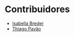 # Contribuidores

- [Isabella Breder](https://gitlab.com/isabellabreder)
- [Thiago Pavão](https://github.com/ThiagoMaxPavao)
